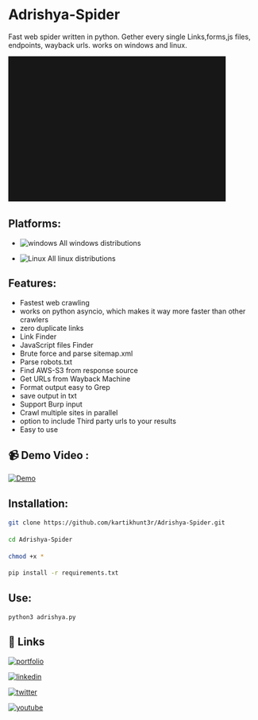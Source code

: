 # Adrishya-Spider

Fast web spider written in python. Gether every single Links,forms,js files, endpoints, wayback urls. works on windows and linux. 


![Logo](https://github.com/kartikhunt3r/MacChanger/blob/main/logo.gif)


## Platforms:

- ![windows](https://img.shields.io/badge/Windows-0078D6?style=for-the-badge&logo=windows&logoColor=white) All windows distributions

- ![Linux](https://img.shields.io/badge/Linux-FCC624?style=for-the-badge&logo=linux&logoColor=black) All linux distributions


## Features:

* Fastest web crawling
* works on python asyncio, which makes it way more faster than other crawlers
* zero duplicate links
* Link Finder
* JavaScript files Finder
* Brute force and parse sitemap.xml
* Parse robots.txt
* Find AWS-S3 from response source
* Get URLs from Wayback Machine
* Format output easy to Grep
* save output in txt
* Support Burp input
* Crawl multiple sites in parallel
* option to include Third party urls to your results
* Easy to use


## 📹 Demo Video :


[![Demo](https://img.youtube.com/vi/8pcm75bzopU/0.jpg)](https://youtu.be/8pcm75bzopU)


## Installation:


```bash
git clone https://github.com/kartikhunt3r/Adrishya-Spider.git

cd Adrishya-Spider

chmod +x *

pip install -r requirements.txt
```



## Use:


```bash
python3 adrishya.py
```


## 🔗 Links
[![portfolio](https://img.shields.io/badge/my_portfolio-000?style=for-the-badge&logo=ko-fi&logoColor=white)](https://kartiksavaliya.tech/)

[![linkedin](https://img.shields.io/badge/linkedin-0A66C2?style=for-the-badge&logo=linkedin&logoColor=white)](https://in.linkedin.com/in/kartikhunt3r)

[![twitter](https://img.shields.io/badge/twitter-1DA1F2?style=for-the-badge&logo=twitter&logoColor=white)](https://twitter.com/kartikhunt3r)

[![youtube](https://img.shields.io/badge/YouTube-FF0000?style=for-the-badge&logo=youtube&logoColor=white)](https://www.youtube.com/channel/UCqUKMBA2UPqKOYbSa9FnC-Q)
